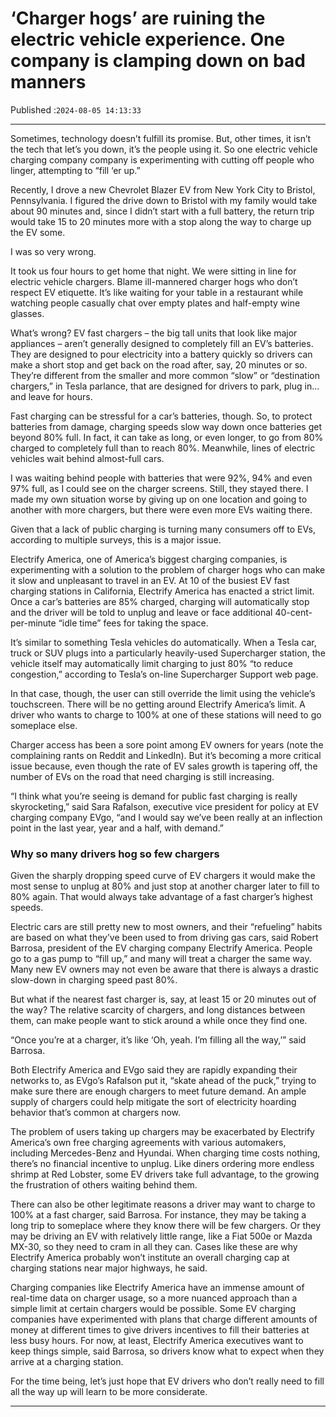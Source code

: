 # ‘Charger hogs’ are ruining the electric vehicle experience. One company is clamping down on bad manners

Published :`2024-08-05 14:13:33`

---

Sometimes, technology doesn’t fulfill its promise. But, other times, it isn’t the tech that let’s you down, it’s the people using it. So one electric vehicle charging company company is experimenting with cutting off people who linger, attempting to “fill ‘er up.”

Recently, I drove a new Chevrolet Blazer EV from New York City to Bristol, Pennsylvania. I figured the drive down to Bristol with my family would take about 90 minutes and, since I didn’t start with a full battery, the return trip would take 15 to 20 minutes more with a stop along the way to charge up the EV some.

I was so very wrong.

It took us four hours to get home that night. We were sitting in line for electric vehicle chargers. Blame ill-mannered charger hogs who don’t respect EV etiquette. It’s like waiting for your table in a restaurant while watching people casually chat over empty plates and half-empty wine glasses.

What’s wrong? EV fast chargers – the big tall units that look like major appliances – aren’t generally designed to completely fill an EV’s batteries. They are designed to pour electricity into a battery quickly so drivers can make a short stop and get back on the road after, say, 20 minutes or so. They’re different from the smaller and more common “slow” or “destination chargers,” in Tesla parlance, that are designed for drivers to park, plug in… and leave for hours.

Fast charging can be stressful for a car’s batteries, though. So, to protect batteries from damage, charging speeds slow way down once batteries get beyond 80% full. In fact, it can take as long, or even longer, to go from 80% charged to completely full than to reach 80%. Meanwhile, lines of electric vehicles wait behind almost-full cars.

I was waiting behind people with batteries that were 92%, 94% and even 97% full, as I could see on the charger screens. Still, they stayed there. I made my own situation worse by giving up on one location and going to another with more chargers, but there were even more EVs waiting there.

Given that a lack of public charging is turning many consumers off to EVs, according to multiple surveys, this is a major issue.

Electrify America, one of America’s biggest charging companies, is experimenting with a solution to the problem of charger hogs who can make it slow and unpleasant to travel in an EV. At 10 of the busiest EV fast charging stations in California, Electrify America has enacted a strict limit. Once a car’s batteries are 85% charged, charging will automatically stop and the driver will be told to unplug and leave or face additional 40-cent-per-minute “idle time” fees for taking the space.

It’s similar to something Tesla vehicles do automatically. When a Tesla car, truck or SUV plugs into a particularly heavily-used Supercharger station, the vehicle itself may automatically limit charging to just 80% “to reduce congestion,” according to Tesla’s on-line Supercharger Support web page.

In that case, though, the user can still override the limit using the vehicle’s touchscreen. There will be no getting around Electrify America’s limit. A driver who wants to charge to 100% at one of these stations will need to go someplace else.

Charger access has been a sore point among EV owners for years (note the complaining rants on Reddit and LinkedIn). But it’s becoming a more critical issue because, even though the rate of EV sales growth is tapering off, the number of EVs on the road that need charging is still increasing.

“I think what you’re seeing is demand for public fast charging is really skyrocketing,” said Sara Rafalson, executive vice president for policy at EV charging company EVgo, “and I would say we’ve been really at an inflection point in the last year, year and a half, with demand.”

### Why so many drivers hog so few chargers

Given the sharply dropping speed curve of EV chargers it would make the most sense to unplug at 80% and just stop at another charger later to fill to 80% again. That would always take advantage of a fast charger’s highest speeds.

Electric cars are still pretty new to most owners, and their “refueling” habits are based on what they’ve been used to from driving gas cars, said Robert Barrosa, president of the EV charging company Electrify America. People go to a gas pump to “fill up,” and many will treat a charger the same way. Many new EV owners may not even be aware that there is always a drastic slow-down in charging speed past 80%.

But what if the nearest fast charger is, say, at least 15 or 20 minutes out of the way? The relative scarcity of chargers, and long distances between them, can make people want to stick around a while once they find one.

“Once you’re at a charger, it’s like ‘Oh, yeah. I’m filling all the way,’” said Barrosa.

Both Electrify America and EVgo said they are rapidly expanding their networks to, as EVgo’s Rafalson put it, “skate ahead of the puck,” trying to make sure there are enough chargers to meet future demand. An ample supply of chargers could help mitigate the sort of electricity hoarding behavior that’s common at chargers now.

The problem of users taking up chargers may be exacerbated by Electrify America’s own free charging agreements with various automakers, including Mercedes-Benz and Hyundai. When charging time costs nothing, there’s no financial incentive to unplug. Like diners ordering more endless shrimp at Red Lobster, some EV drivers take full advantage, to the growing the frustration of others waiting behind them.

There can also be other legitimate reasons a driver may want to charge to 100% at a fast charger, said Barrosa. For instance, they may be taking a long trip to someplace where they know there will be few chargers. Or they may be driving an EV with relatively little range, like a Fiat 500e or Mazda MX-30, so they need to cram in all they can. Cases like these are why Electrify America probably won’t institute an overall charging cap at charging stations near major highways, he said.

Charging companies like Electrify America have an immense amount of real-time data on charger usage, so a more nuanced approach than a simple limit at certain chargers would be possible. Some EV charging companies have experimented with plans that charge different amounts of money at different times to give drivers incentives to fill their batteries at less busy hours. For now, at least, Electrify America executives want to keep things simple, said Barrosa, so drivers know what to expect when they arrive at a charging station.

For the time being, let’s just hope that EV drivers who don’t really need to fill all the way up will learn to be more considerate.

---

